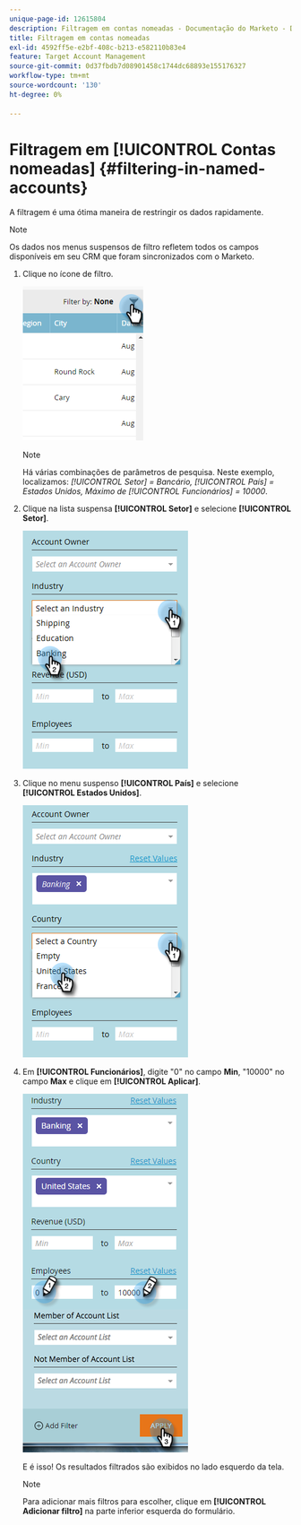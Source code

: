 ```yaml
---
unique-page-id: 12615804
description: Filtragem em contas nomeadas - Documentação do Marketo - Documentação do produto
title: Filtragem em contas nomeadas
exl-id: 4592ff5e-e2bf-408c-b213-e582110b83e4
feature: Target Account Management
source-git-commit: 0d37fbdb7d08901458c1744dc68893e155176327
workflow-type: tm+mt
source-wordcount: '130'
ht-degree: 0%

---
```


# Filtragem em [!UICONTROL Contas nomeadas] {#filtering-in-named-accounts}

A filtragem é uma ótima maneira de restringir os dados rapidamente.

>[!NOTE]
>
>Os dados nos menus suspensos de filtro refletem todos os campos disponíveis em seu CRM que foram sincronizados com o Marketo.

1. Clique no ícone de filtro.

   ![](assets/filter-one.png)

   >[!NOTE]
   >
   >Há várias combinações de parâmetros de pesquisa. Neste exemplo, localizamos: _[!UICONTROL Setor] = Bancário, [!UICONTROL País] = Estados Unidos, Máximo de [!UICONTROL Funcionários] = 10000_.

1. Clique na lista suspensa **[!UICONTROL Setor]** e selecione **[!UICONTROL Setor]**.

   ![](assets/filter-2.png)

1. Clique no menu suspenso **[!UICONTROL País]** e selecione **[!UICONTROL Estados Unidos]**.

   ![](assets/filter-3.png)

1. Em **[!UICONTROL Funcionários]**, digite &quot;0&quot; no campo **Min**, &quot;10000&quot; no campo **Max** e clique em **[!UICONTROL Aplicar]**.

   ![](assets/four-2.png)

   E é isso! Os resultados filtrados são exibidos no lado esquerdo da tela.

   >[!NOTE]
   >
   >Para adicionar mais filtros para escolher, clique em **[!UICONTROL Adicionar filtro]** na parte inferior esquerda do formulário.

